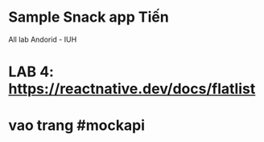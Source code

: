 # Sample Snack app Tiến
All lab Andorid - IUH 


# LAB 4: https://reactnative.dev/docs/flatlist


# vao trang #mockapi
